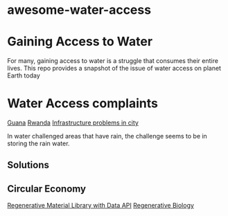 # awesome-water-access

# Gaining Access to Water 
For many, gaining access to water is a struggle that consumes their entire lives.
This repo provides a snapshot of the issue of water access on planet Earth today


# Water Access complaints
[Guana](https://www.youtube.com/watch?v=isJNqosfX6w)
[Rwanda](https://www.youtube.com/watch?v=isJNqosfX6w)
[Infrastructure problems in city](https://www.youtube.com/watch?v=zpGJ9eW-G3w)

In water challenged areas that have rain, the challenge seems to be in storing the rain water.

## Solutions

## Circular Economy
[Regenerative Material Library with Data API](https://materiom.org/)
[Regenerative Biology](https://www.ginkgobioworks.com/)
